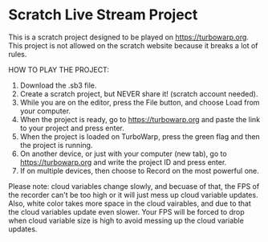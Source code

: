 # Scratch Live Stream Project
This is a scratch project designed to be played on https://turbowarp.org. This project is not allowed on the scratch website because it breaks a lot of rules.

HOW TO PLAY THE PROJECT: 
  1. Download the .sb3 file.
  2. Create a scratch project, but NEVER share it! (scratch account needed).
  3. While you are on the editor, press the File button, and choose Load from your computer.
  4. When the project is ready, go to https://turbowarp.org and paste the link to your project and press enter.
  5. When the project is loaded on TurboWarp, press the green flag and then the project is running.
  6. On another device, or just with your computer (new tab), go to https://turbowarp.org and write the project ID and press enter.
  7. If on multiple devices, then choose to Record on the most powerful one.

Please note: cloud variables change slowly, and becuase of that, the FPS of the recorder can't be too high or it will just mess up cloud variable updates.
Also, white color takes more space in the cloud vairables, and due to that the cloud variables update even slower. Your FPS will be forced to drop when cloud variable size is high to avoid messing up the cloud variable updates.
